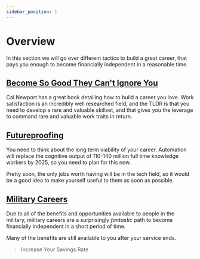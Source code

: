 ```yaml
---
sidebar_position: 1
---
```


# Overview

In this section we will go over different tactics to build a great career, that pays you enough to become financially independent in a reasonable time.

## [Become So Good They Can't Ignore You](skills.md)

Cal Newport has a great book detailing how to build a career you love. Work satisfaction is an incredibly well researched field, and the TLDR is that you need to develop a rare and valuable skillset, and that gives you the leverage to command rare and valuable work traits in return. 

## [Futureproofing](futureproofing.md)

You need to think about the long term viability of your career. Automation will replace the cognitive output of 110-140 million full time knowledge workers by 2025, so you need to plan for this now.

Pretty soon, the only jobs worth having will be in the tech field, so it would be a good idea to make yourself useful to them as soon as possible.

## [Military Careers](military.md)

Due to all of the benefits and opportunities available to people in the military, military careers are a surprisingly *fantastic* path to become financially independent in a short period of time. 

Many of the benefits are still available to you after your service ends.

>Increase Your Savings Rate